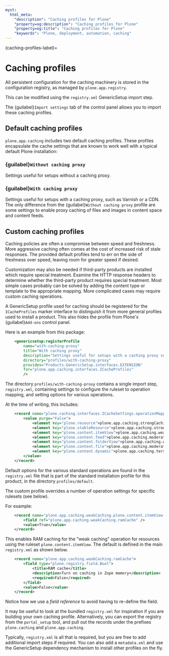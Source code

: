 ```yaml
---
myst:
  html_meta:
    "description": "Caching profiles for Plone"
    "property=og:description": "Caching profiles for Plone"
    "property=og:title": "Caching profiles for Plone"
    "keywords": "Plone, deployment, automation, caching"
---
```


(caching-profiles-label)=

# Caching profiles

All persistent configuration for the caching machinery is stored in the configuration registry, as managed by `plone.app.registry`.

This can be modified using the `registry.xml` GenericSetup import step.

The {guilabel}`Import settings` tab of the control panel allows you to import these caching profiles.


## Default caching profiles

`plone.app.caching` includes two default caching profiles.
These profiles encapsulate the cache settings that are known to work well with a typical default Plone installation:

### {guilabel}`Without caching proxy`

Settings useful for setups without a caching proxy.

### {guilabel}`With caching proxy`

Settings useful for setups with a caching proxy, such as Varnish or a CDN.
The only difference from the {guilabel}`Without caching proxy` profile are some settings to enable proxy caching of files and images in content space and content feeds.

## Custom caching profiles

Caching policies are often a compromise between speed and freshness.
More aggressive caching often comes at the cost of increased risk of stale responses.
The provided default profiles tend to err on the side of freshness over speed, leaving room for greater speed if desired.

Customization may also be needed if third-party products are installed which require special treatment.
Examine the HTTP response headers to determine whether the third-party product requires special treatment.
Most simple cases probably can be solved by adding the content type or template to the appropriate mapping.
More complicated cases may require custom caching operations.

A GenericSetup profile used for caching should be registered for the `ICacheProfiles` marker interface to distinguish it from more general profiles used to install a product.
This also hides the profile from Plone's {guilabel}`Add-ons` control panel.

Here is an example from this package:

```xml
    <genericsetup:registerProfile
        name="with-caching-proxy"
        title="With caching proxy"
        description="Settings useful for setups with a caching proxy such as Squid or Varnish"
        directory="profiles/with-caching-proxy"
        provides="Products.GenericSetup.interfaces.EXTENSION"
        for="plone.app.caching.interfaces.ICacheProfiles"
        />
```

The directory `profiles/with-caching-proxy` contains a single import step, `registry.xml`, containing settings to configure the ruleset to operation mapping, and setting options for various operations.

At the time of writing, this includes:

```xml
    <record name="plone.caching.interfaces.ICacheSettings.operationMapping">
        <value purge="False">
            <element key="plone.resource">plone.app.caching.strongCaching</element>
            <element key="plone.stableResource">plone.app.caching.strongCaching</element>
            <element key="plone.content.itemView">plone.app.caching.weakCaching</element>
            <element key="plone.content.feed">plone.app.caching.moderateCaching</element>
            <element key="plone.content.folderView">plone.app.caching.weakCaching</element>
            <element key="plone.content.file">plone.app.caching.moderateCaching</element>
            <element key="plone.content.dynamic">plone.app.caching.terseCaching</element>
        </value>
    </record>
```

Default options for the various standard operations are found in the `registry.xml` file that is part of the standard installation profile for this product, in the directory `profiles/default`.

The custom profile overrides a number of operation settings for specific rulesets (see below).

For example:

```xml
    <record name="plone.app.caching.weakCaching.plone.content.itemView.ramCache">
        <field ref="plone.app.caching.weakCaching.ramCache" />
        <value>True</value>
    </record>
```

This enables RAM caching for the "weak caching" operation for resources using the ruleset `plone.content.itemView`.
The default is defined in the main `registry.xml` as shown below.

```xml
    <record name="plone.app.caching.weakCaching.ramCache">
        <field type="plone.registry.field.Bool">
            <title>RAM cache</title>
            <description>Turn on caching in Zope memory</description>
            <required>False</required>
        </field>
        <value>False</value>
    </record>
```

Notice how we use a _field reference_ to avoid having to re-define the field.

It may be useful to look at the bundled `registry.xml` for inspiration if you are building your own caching profile.
Alternatively, you can export the registry from the `portal_setup` tool, and pull out the records under the prefixes `plone.caching` and `plone.app.caching`.

Typically, `registry.xml` is all that is required, but you are free to add additional import steps if required.
You can also add a `metadata.xml` and use the GenericSetup dependency mechanism to install other profiles on the fly.
